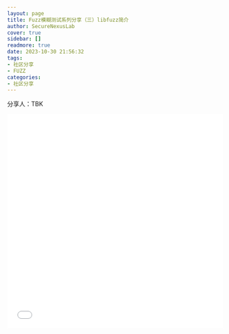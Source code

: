 ```yaml
---
layout: page
title: Fuzz模糊测试系列分享（三）libfuzz简介
author: SecureNexusLab
cover: true
sidebar: []
readmore: true
date: 2023-10-30 21:56:32
tags: 
- 社区分享
- FUZZ
categories:
- 社区分享
---
```


分享人：TBK

<iframe src="//player.bilibili.com/player.html?aid=962832005&bvid=BV1RH4y1r74p&cid=1316280344&p=1&autoplay=0" allowfullscreen="allowfullscreen" width="100%" height="500" scrolling="no" frameborder="0" sandbox="allow-top-navigation allow-same-origin allow-forms allow-scripts"></iframe>